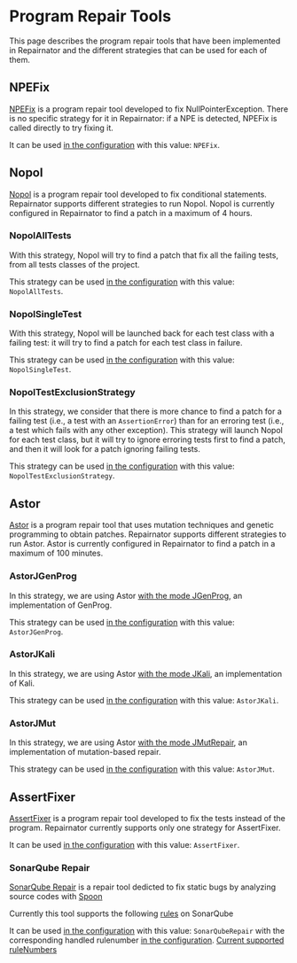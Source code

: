 # Program Repair Tools

This page describes the program repair tools that have been implemented in Repairnator and the different strategies that can be used for each of them.

## NPEFix

[NPEFix](https://github.com/Spirals-Team/npefix) is a program repair tool developed to fix NullPointerException.
There is no specific strategy for it in Repairnator: if a NPE is detected, NPEFix is called directly to try fixing it.

It can be used [in the configuration](repairnator-config.md#REPAIR_TOOLS) with this value: `NPEFix`.

## Nopol

[Nopol](https://github.com/SpoonLabs/nopol) is a program repair tool developed to fix conditional statements.
Repairnator supports different strategies to run Nopol.
Nopol is currently configured in Repairnator to find a patch in a maximum of 4 hours.

### NopolAllTests

With this strategy, Nopol will try to find a patch that fix all the failing tests, from all tests classes of the project.

This strategy can be used [in the configuration](repairnator-config.md#REPAIR_TOOLS) with this value: `NopolAllTests`.

### NopolSingleTest

With this strategy, Nopol will be launched back for each test class with a failing test: it will try to find a patch for each test class in failure.

This strategy can be used [in the configuration](repairnator-config.md#REPAIR_TOOLS) with this value: `NopolSingleTest`.

### NopolTestExclusionStrategy

In this strategy, we consider that there is more chance to find a patch for a failing test (i.e., a test with an `AssertionError`) than for an erroring test (i.e., a test which fails with any other exception).
This strategy will launch Nopol for each test class, but it will try to ignore erroring tests first to find a patch, and then it will look for a patch ignoring failing tests.

This strategy can be used [in the configuration](repairnator-config.md#REPAIR_TOOLS) with this value: `NopolTestExclusionStrategy`.

## Astor

[Astor](https://github.com/SpoonLabs/astor) is a program repair tool that uses mutation techniques and genetic programming to obtain patches.
Repairnator supports different strategies to run Astor.
Astor is currently configured in Repairnator to find a patch in a maximum of 100 minutes.

### AstorJGenProg

In this strategy, we are using Astor [with the mode JGenProg](https://github.com/SpoonLabs/astor#jgenprog), an implementation of GenProg.

This strategy can be used [in the configuration](repairnator-config.md#REPAIR_TOOLS) with this value: `AstorJGenProg`.

### AstorJKali

In this strategy, we are using Astor [with the mode JKali](https://github.com/SpoonLabs/astor#jkali), an implementation of Kali.

This strategy can be used [in the configuration](repairnator-config.md#REPAIR_TOOLS) with this value: `AstorJKali`.

### AstorJMut

In this strategy, we are using Astor [with the mode JMutRepair](https://github.com/SpoonLabs/astor#jmutrepair), an implementation of mutation-based repair.

This strategy can be used [in the configuration](repairnator-config.md#REPAIR_TOOLS) with this value: `AstorJMut`.

## AssertFixer

[AssertFixer](https://github.com/STAMP-project/AssertFixer) is a program repair tool developed to fix the tests instead of the program.
Repairnator currently supports only one strategy for AssertFixer.

It can be used [in the configuration](repairnator-config.md#REPAIR_TOOLS) with this value: `AssertFixer`.

### SonarQube Repair
[SonarQube Repair](https://github.com/kth-tcs/sonarqube-repair) is a repair tool dedicted to fix static bugs by analyzing source codes with [Spoon](https://github.com/INRIA/spoon) 

Currently this tool supports the following [rules](https://github.com/kth-tcs/sonarqube-repair/blob/master/docs/HANDLED_RULES.md) on SonarQube 

It can be used [in the configuration](repairnator-config.md#REPAIR_TOOLS) with this value: `SonarQubeRepair` with the corresponding handled rulenumber [in the configuration](repairnator-config.md#REPAIR_TOOLS). [Current supported ruleNumbers](https://github.com/kth-tcs/sonarqube-repair/blob/master/docs/HANDLED_RULES.md)
